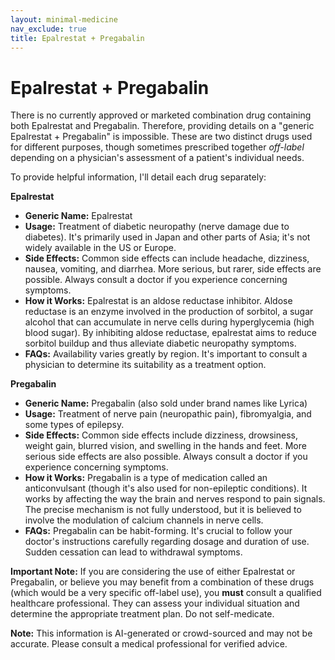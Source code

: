 ```yaml
---
layout: minimal-medicine
nav_exclude: true
title: Epalrestat + Pregabalin
---
```


# Epalrestat + Pregabalin

There is no currently approved or marketed combination drug containing both Epalrestat and Pregabalin.  Therefore, providing details on a "generic Epalrestat + Pregabalin" is impossible.  These are two distinct drugs used for different purposes, though sometimes prescribed together *off-label* depending on a physician's assessment of a patient's individual needs.

To provide helpful information, I'll detail each drug separately:


**Epalrestat**

* **Generic Name:** Epalrestat
* **Usage:**  Treatment of diabetic neuropathy (nerve damage due to diabetes).  It's primarily used in Japan and other parts of Asia; it's not widely available in the US or Europe.
* **Side Effects:**  Common side effects can include headache, dizziness, nausea, vomiting, and diarrhea.  More serious, but rarer, side effects are possible. Always consult a doctor if you experience concerning symptoms.
* **How it Works:**  Epalrestat is an aldose reductase inhibitor.  Aldose reductase is an enzyme involved in the production of sorbitol, a sugar alcohol that can accumulate in nerve cells during hyperglycemia (high blood sugar).  By inhibiting aldose reductase, epalrestat aims to reduce sorbitol buildup and thus alleviate diabetic neuropathy symptoms.
* **FAQs:**  Availability varies greatly by region.  It's important to consult a physician to determine its suitability as a treatment option.


**Pregabalin**

* **Generic Name:** Pregabalin (also sold under brand names like Lyrica)
* **Usage:**  Treatment of nerve pain (neuropathic pain), fibromyalgia, and some types of epilepsy.
* **Side Effects:**  Common side effects include dizziness, drowsiness, weight gain, blurred vision, and swelling in the hands and feet.  More serious side effects are also possible.  Always consult a doctor if you experience concerning symptoms.
* **How it Works:** Pregabalin is a type of medication called an anticonvulsant (though it's also used for non-epileptic conditions).  It works by affecting the way the brain and nerves respond to pain signals.  The precise mechanism is not fully understood, but it is believed to involve the modulation of calcium channels in nerve cells.
* **FAQs:** Pregabalin can be habit-forming. It's crucial to follow your doctor's instructions carefully regarding dosage and duration of use.  Sudden cessation can lead to withdrawal symptoms.



**Important Note:**  If you are considering the use of either Epalrestat or Pregabalin, or believe you may benefit from a combination of these drugs (which would be a very specific off-label use), you **must** consult a qualified healthcare professional. They can assess your individual situation and determine the appropriate treatment plan.  Do not self-medicate.


**Note:** This information is AI-generated or crowd-sourced and may not be accurate. Please consult a medical professional for verified advice.